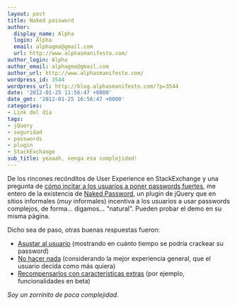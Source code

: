 ```yaml
---
layout: post
title: Naked password
author:
  display_name: Alpha
  login: Alpha
  email: alphagma@gmail.com
  url: http://www.alphasmanifesto.com/
author_login: Alpha
author_email: alphagma@gmail.com
author_url: http://www.alphasmanifesto.com/
wordpress_id: 3544
wordpress_url: http://blog.alphasmanifesto.com/?p=3544
date: '2012-01-25 11:56:47 +0000'
date_gmt: '2012-01-25 16:56:47 +0000'
categories:
- Link del día
tags:
- jQuery
- seguridad
- passwords
- plugin
- StackExchange
sub_title: yeaaah, venga esa complejidad!
---
```


De los rincones recónditos de User Experience en StackExchange y una pregunta de [cómo incitar a los usuarios a poner passwords fuertes](http://ux.stackexchange.com/questions/16433/what-is-the-best-way-to-inspire-users-to-choose-strong-password), me entero de la existencia de [Naked Password](http://www.nakedpassword.com/), un plugin de jQuery que en sitios informales (_muy_ informales) incentiva a los usuarios a usar passwords complejos, de forma... digamos... "natural". Pueden probar el demo en su misma página.

Dicho sea de paso, otras buenas respuestas fueron:

- [Asustar al usuario](http://ux.stackexchange.com/a/16434/8702) (mostrando en cuánto tiempo se podría crackear su password)
- [No hacer nada](http://ux.stackexchange.com/a/16438/8702) (considerando la mejor experiencia general, que el usuario decida como más quiera)
- [Recompensarlos con características extras](http://ux.stackexchange.com/a/16511/8702) (por ejemplo, funcionalidades en beta)

_Soy un zorrinito de poca complejidad._
